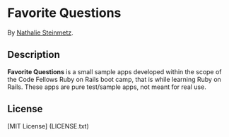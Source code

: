 # Favorite Questions

By [Nathalie Steinmetz](http://www.linkedin.com/in/nathaliesteinmetz).

## Description
**Favorite Questions** is a small sample apps developed within the scope of the Code Fellows Ruby on Rails boot camp, that is while learning Ruby on Rails. These apps are pure test/sample apps, not meant for real use. 


## License

[MIT License] (LICENSE.txt)
